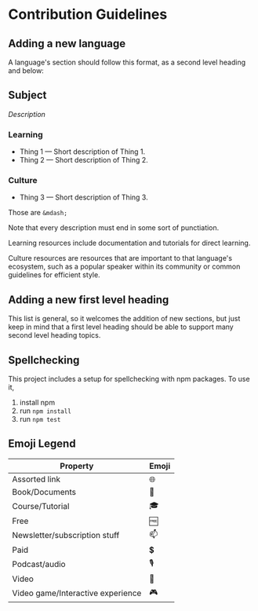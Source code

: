 # Contribution Guidelines

## Adding a new language

A language's section should follow this format, as a second level heading and
below:

## Subject
*Description*
### Learning
* Thing 1 &mdash; Short description of Thing 1.
* Thing 2 &mdash; Short description of Thing 2.
### Culture
* Thing 3 &mdash; Short description of Thing 3.

Those are `&mdash;` 

Note that every description must end in some sort of punctiation. 

Learning resources include documentation and tutorials for direct learning.

Culture resources are resources that are important to that language's ecosystem,
such as a popular speaker within its community or common guidelines for
efficient style.

## Adding a new first level heading

This list is general, so it welcomes the addition of new sections, but just keep
in mind that a first level heading should be able to support many second level
heading topics.

## Spellchecking

This project includes a setup for spellchecking with npm packages. To use it,

1) install npm
2) run `npm install`
3) run `npm test`

## Emoji Legend
| Property      | Emoji
| ------------- | -----
| Assorted link | 🌐
| Book/Documents | 📘
| Course/Tutorial | 🎓
| Free | 🆓
| Newsletter/subscription stuff | 📫
| Paid  | 💲 
| Podcast/audio | 🎙
| Video | 🎥
| Video game/Interactive experience | 🎮
